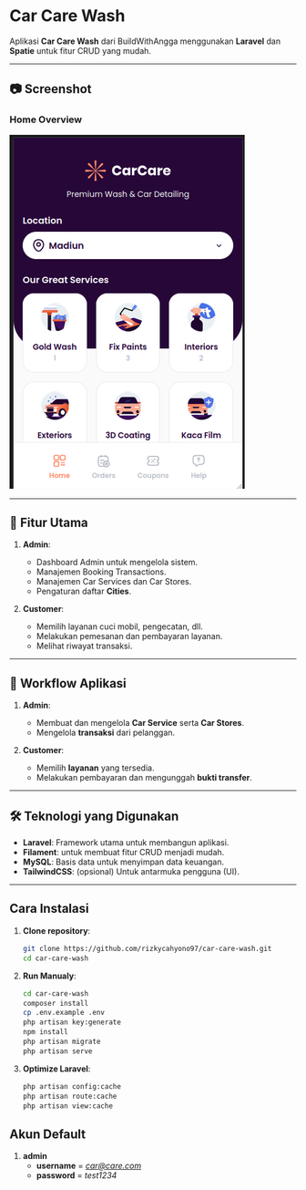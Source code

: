 # Car Care Wash

Aplikasi **Car Care Wash** dari BuildWithAngga menggunakan **Laravel** dan **Spatie** untuk fitur CRUD yang mudah.

---

## 📷 Screenshot

### Home Overview
![Home](/public/assets/images/photos/overview.png)

--- 

## 🚀 Fitur Utama

1. **Admin**:
    - Dashboard Admin untuk mengelola sistem.
    - Manajemen Booking Transactions.
    - Manajemen Car Services dan Car Stores.
    - Pengaturan daftar **Cities**.

2. **Customer**:
    - Memilih layanan cuci mobil, pengecatan, dll.
    - Melakukan pemesanan dan pembayaran layanan.
    - Melihat riwayat transaksi.

---

## 🔄 Workflow Aplikasi

1. **Admin**:
    - Membuat dan mengelola **Car Service** serta **Car Stores**.
    - Mengelola **transaksi** dari pelanggan.

2. **Customer**:
    - Memilih **layanan** yang tersedia.
    - Melakukan pembayaran dan mengunggah **bukti transfer**.

---

## 🛠 Teknologi yang Digunakan

- **Laravel**: Framework utama untuk membangun aplikasi.
- **Filament**: untuk membuat fitur CRUD menjadi mudah.
- **MySQL**: Basis data untuk menyimpan data keuangan.
- **TailwindCSS**: (opsional) Untuk antarmuka pengguna (UI).

---

## Cara Instalasi

1. **Clone repository**:
   ```bash
   git clone https://github.com/rizkycahyono97/car-care-wash.git
   cd car-care-wash
2. **Run Manualy**:
   ```bash
   cd car-care-wash
   composer install
   cp .env.example .env
   php artisan key:generate
   npm install
   php artisan migrate
   php artisan serve
3. **Optimize Laravel**:
   ```bash
   php artisan config:cache
   php artisan route:cache
   php artisan view:cache

## Akun Default 
1. **admin**
    - **username** = *car@care.com*
    - **password** = *test1234*